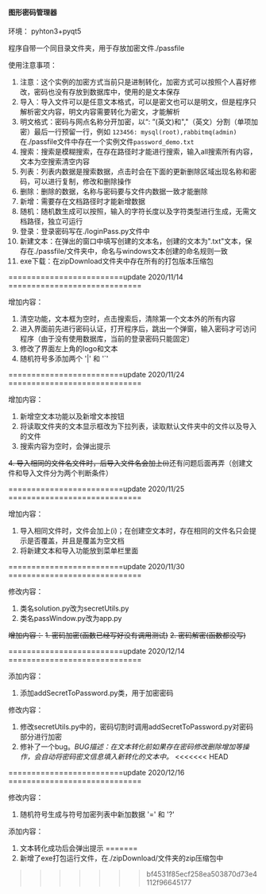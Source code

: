 #### **图形密码管理器**

环境：
pyhton3+pyqt5

程序自带一个同目录文件夹，用于存放加密文件./passfile

使用注意事项：

1. 注意：这个实例的加密方式当前只是进制转化，加密方式可以按照个人喜好修改，密码也没有存放到数据库中，使用的是文本保存
2. 导入：导入文件可以是任意文本格式，可以是密文也可以是明文，但是程序只解析密文内容，明文内容需要转化为密文，才能解析
3. 明文格式：密码与网点名称分开加密，以“: ”(英文)和","（英文）分割（单项加密）最后一行预留一行，例如 `123456: mysql(root),rabbitmq(admin)`在./passfile文件中存在一个实例文件`password_demo.txt`
4. 搜索：搜索是模糊搜索，在存在路径时才能进行搜索，输入all搜索所有内容，文本为空搜索清空内容
5. 列表：列表内数据是搜索数据，点击时会在下面的更新删除区域出现名称和密码，可以进行复制，修改和删除操作
6. 删除：删除的数据，名称与密码要与文件内数据一致才能删除
7. 新增：需要存在文档路径时才能新增数据
8. 随机：随机数生成可以按照，输入的字符长度以及字符类型进行生成，无需文档路径，独立可运行
9. 登录：登录密码写在./loginPass.py文件中
10. 新建文本：在弹出的窗口中填写创建的文本名，创建的文本为".txt"文本，保存在./passfile/文件夹中，命名与windows文本创建的命名规则一致
11. exe下载：在zipDownload文件夹中存在所有的打包版本压缩包

=========================update 2020/11/14 =============================

增加内容：
1. 清空功能，文本框为空时，点击搜索后，清除第一个文本外的所有内容
2. 进入界面前先进行密码认证，打开程序后，跳出一个弹窗，输入密码才可访问程序（由于没有使用数据库，当前的登录密码只能固定）
3. 修改了界面左上角的logo和文本
4. 随机符号多添加两个 '|' 和 '`'

=========================update 2020/11/24 =============================

增加内容：
1. 新增空文本功能以及新增文本按钮
2. 将读取文件夹的文本显示框改为下拉列表，读取默认文件夹中的文件以及导入的文件
3. 搜索内容为空时，会弹出提示

~~4. 导入相同的文件名文件时，后导入文件名会加上(i)~~还有问题后面再弄（创建文件和导入文件分为两个判断条件）

=========================update 2020/11/25 =============================

增加内容：
1. 导入相同文件时，文件会加上(i)；在创建空文本时，存在相同的文件名只会提示是否覆盖，并且是覆盖为空文档
2. 将新建文本和导入功能放到菜单栏里面

=========================update 2020/11/30 =============================

修改内容：
1. 类名solution.py改为secretUtils.py
2. 类名passWindow.py改为app.py

~~增加内容：~~
~~1. 密码加密(函数已经写好没有调用测试)~~
~~2. 密码解密(函数都没写)~~

=========================update 2020/12/14 =============================

添加内容：
1. 添加addSecretToPassword.py类，用于加密密码

修改内容：
1. 修改secretUtils.py中的，密码切割时调用addSecretToPassword.py对密码部分进行加密
2. 修补了一个bug。_BUG描述：在文本转化前如果存在密码修改删除增加等操作，会自动将密码密文信息填入新转化的文本中。_
<<<<<<< HEAD

=========================update 2020/12/16 =============================

修改内容：
1. 随机符号生成与符号加密列表中新加数据 '=' 和 '?'

添加内容：
1. 文本转化成功后会弹出提示
=======
3. 新增了exe打包运行文件，在./zipDownload/文件夹的zip压缩包中
>>>>>>> bf4531f85ecf258ea503870d73e4112f96645177
